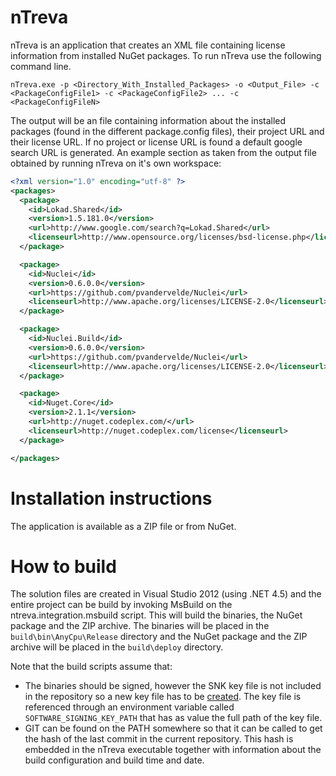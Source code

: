 # nTreva

nTreva is an application that creates an XML file containing license information from installed NuGet packages. To run nTreva use the following command line.

    nTreva.exe -p <Directory_With_Installed_Packages> -o <Output_File> -c <PackageConfigFile1> -c <PackageConfigFile2> ... -c <PackageConfigFileN>

The output will be an file containing information about the installed packages (found in the different package.config files), their project URL and their license URL. If no project or license URL is found a default google search URL is generated. An example section as taken from the output file obtained by running nTreva on it's own workspace:

``` xml
<?xml version="1.0" encoding="utf-8" ?>
<packages>
  <package>
    <id>Lokad.Shared</id>
    <version>1.5.181.0</version>
    <url>http://www.google.com/search?q=Lokad.Shared</url>
    <licenseurl>http://www.opensource.org/licenses/bsd-license.php</licenseurl>
  </package>

  <package>
    <id>Nuclei</id>
    <version>0.6.0.0</version>
    <url>https://github.com/pvandervelde/Nuclei</url>
    <licenseurl>http://www.apache.org/licenses/LICENSE-2.0</licenseurl>
  </package>

  <package>
    <id>Nuclei.Build</id>
    <version>0.6.0.0</version>
    <url>https://github.com/pvandervelde/Nuclei</url>
    <licenseurl>http://www.apache.org/licenses/LICENSE-2.0</licenseurl>
  </package>

  <package>
    <id>Nuget.Core</id>
    <version>2.1.1</version>
    <url>http://nuget.codeplex.com/</url>
    <licenseurl>http://nuget.codeplex.com/license</licenseurl>
  </package>

</packages>
```

# Installation instructions
The application is available as a ZIP file or from NuGet.

# How to build
The solution files are created in Visual Studio 2012 (using .NET 4.5) and the entire project can be build by invoking MsBuild on the ntreva.integration.msbuild script. This will build the binaries, the NuGet package and the ZIP archive. The binaries will be placed in the `build\bin\AnyCpu\Release` directory and the NuGet package and the ZIP archive will be placed in the `build\deploy` directory.

Note that the build scripts assume that:

* The binaries should be signed, however the SNK key file is not included in the repository so a new key file has to be [created](http://msdn.microsoft.com/en-us/library/6f05ezxy(v=vs.110).aspx). The key file is referenced through an environment variable called `SOFTWARE_SIGNING_KEY_PATH` that has as value the full path of the key file. 
* GIT can be found on the PATH somewhere so that it can be called to get the hash of the last commit in the current repository. This hash is embedded in the nTreva executable together with information about the build configuration and build time and date.


 